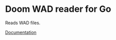 # Doom WAD reader for Go

Reads WAD files.

[Documentation](https://pkg.go.dev/github.com/boomlinde/wad)
